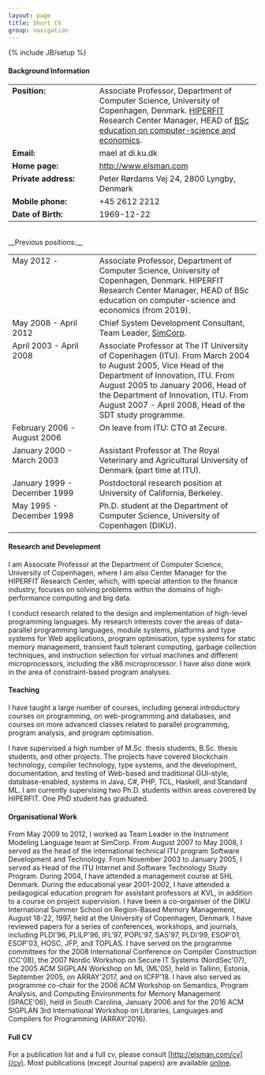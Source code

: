 ```yaml
---
layout: page
title: Short CV
group: navigation
---
```

{% include JB/setup %}

#### Background Information

<table border="0" width="100%" padding="5%" spacing="0">
<tr valign="top">
<td width="35%"><b>Position:</b></td><td>Associate Professor, Department of Computer Science,
University of Copenhagen, Denmark. <a href="http://www.hiperfit.dk">HIPERFIT</a>
Research Center Manager, HEAD of <a href="https://studier.ku.dk/bachelor/datalogi-oekonomi/">BSc education on computer-science and economics</a>.
</td></tr>
<tr valign="top">
<td width="35%"><b>Email:</b></td><td>mael at di.ku.dk</td>
</tr>
<tr valign="top">
<td width="35%"><b>Home page:</b></td><td><a href="http://www.elsman.com">http://www.elsman.com</a></td>
</tr>
<tr valign="top">
<td width="35%"><b>Private address:</b></td><td>Peter Rørdams Vej 24, 2800 Lyngby, Denmark</td>
</tr>
<tr valign="top">
<td width="35%"><b>Mobile phone:</b></td><td>+45 2612 2212</td>
</tr>
<tr valign="top">
<td width="35%"><b>Date of Birth:</b></td><td>1969-12-22</td>
</tr>
</table>
<br/>
__Previous positions:__

<table border="0" width="100%" padding="5%" spacing="0">
<tr valign="top">
<td width="35%">May 2012 -</td><td>Associate Professor, Department of Computer Science, University of Copenhagen, Denmark. HIPERFIT Research Center Manager, HEAD of BSc education on computer-science and economics (from 2019).</td>
</tr>
<tr valign="top">
<td>May 2008 - April 2012</td><td>Chief System Development Consultant, Team Leader, <a href="http://www.simcorp.com">SimCorp</a>.</td>
</tr>
<tr valign="top">
<td>April 2003 - April 2008</td><td>Associate Professor at The IT University of Copenhagen (ITU). From March 2004 to August 2005, Vice Head of the Department of Innovation, ITU. From August 2005 to January 2006, Head of the Department of Innovation, ITU. From August 2007 - April 2008, Head of the SDT study programme.</td>
</tr>
<tr valign="top">
<td>February 2006 - August 2006</td><td>On leave from ITU: CTO at Zecure.</td>
</tr>
<tr valign="top">
<td>January 2000 - March 2003</td><td>Assistant Professor at The Royal Veterinary and Agricultural University of Denmark (part time at ITU).</td>
</tr>
<tr valign="top">
<td>January 1999 - December 1999</td><td>Postdoctoral research position at University of California, Berkeley.</td>
</tr>
<tr valign="top">
<td>May 1995 - December 1998</td><td>Ph.D. student at the Department of Computer Science, University of Copenhagen (DIKU).</td>
</tr>
</table>

#### Research and Development

I am Associate Professor at the Department of Computer Science,
University of Copenhagen, where I am also Center Manager for the
HIPERFIT Research Center, which, with special attention to the finance
industry, focuses on solving problems within the domains of
high-performance computing and big data.

I conduct research related to the design and implementation of
high-level programming languages. My research interests cover
the areas of data-parallel programming languages, module systems, platforms and type systems for Web
applications, program optimisation, type systems for static memory
management, transient fault tolerant computing, garbage collection
techniques, and instruction selection for virtual machines and
different microprocessors, including the x86 microprocessor. I have
also done work in the area of constraint-based program analyses.

#### Teaching

I have taught a large number of courses, including general
introductory courses on programming, on web-programming and databases,
and courses on more advanced classes related to parallel programming,
program analysis, and program optimisation.

I have supervised a high number of M.Sc. thesis students, B.Sc. thesis
students, and other projects. The projects have covered blockchain
technology, compiler technology, type systems, and the development,
documentation, and testing of Web-based and traditional GUI-style,
database-enabled, systems in Java, C#, PHP, TCL, Haskell, and Standard
ML. I am currently supervising two Ph.D. students within areas
coverered by HIPERFIT. One PhD student has graduated.

#### Organisational Work

From May 2009 to 2012, I worked as Team Leader in the Instrument
Modeling Language team at SimCorp. From August 2007 to May 2008, I
served as the head of the international technical ITU program Software
Development and Technology. From November 2003 to January 2005, I
served as Head of the ITU Internet and Software Technology Study
Program. During 2004, I have attended a management course at SHL
Denmark. During the educational year 2001-2002, I have attended a
pedagogical education program for assistant professors at KVL, in
addition to a course on project supervision. I have been a
co-organiser of the DIKU International Summer School on Region-Based
Memory Management, August 18-22, 1997, held at the University of
Copenhagen, Denmark. I have reviewed papers for a series of
conferences, workshops, and journals, including PLDI'96, PLILP'96,
IFL'97, POPL'97, SAS'97, PLDI'99, ESOP'01, ESOP'03, HOSC, JFP, and
TOPLAS. I have served on the programme committees for the 2008
International Conference on Compiler Construction (CC'08), the 2007
Nordic Workshop on Secure IT Systems (NordSec'07), the 2005 ACM
SIGPLAN Workshop on ML (ML'05), held in Tallinn, Estonia, September
2005, on ARRAY'2017, and on ICFP'18. I have also served as programme co-chair for
the 2006 ACM Workshop on Semantics, Program Analysis, and Computing
Environments for Memory Management (SPACE'06), held in South Carolina,
January 2006 and for the 2016 ACM SIGPLAN 3rd International Workshop
on Libraries, Languages and Compilers for Programming (ARRAY'2016).

#### Full CV

For a publication list and a full cv, please consult [http://elsman.com/cv](/cv).
Most publications (except Journal papers) are available [online](/papers.html).